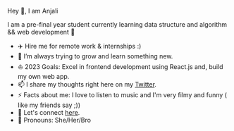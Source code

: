 Hey 👋, I am Anjali

I am a pre-final year student currently learning data structure and algorithm && web development 🍕
<br>
<!-- <img align="right" width="46%" src="https://user-images.githubusercontent.com/54095539/121063155-95d1f280-c7e3-11eb-8087-a54e5dbc6a1f.gif"> -->

- ✈️ Hire me for remote work & internships :)
- 🔭 I’m always trying to grow and learn something new.
- ⛵ 2023 Goals: Excel in frontend development using React.js and, build my own web app.
- 📫 I share my thoughts right here on my [Twitter](https://twitter.com/anjaligoswamiii).
- ⚡ Facts about me: I love to listen to music and I'm very filmy and funny ( like my friends say ;))
- 🎉 Let's connect [here](https://bio.link/anjaligo).
- 🦄 Pronouns: She/Her/Bro

</br>

